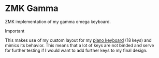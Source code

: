 # ZMK Gamma

ZMK implementation of my gamma omega keyboard.

> [!IMPORTANT]
> This makes use of my custom layout for my [piano keyboard](https://github.com/yves-biener/zmk-config) (18 keys) and mimics its behavior. This means that a lot of keys are not binded and serve for further testing if I would want to add further keys to my final design.
